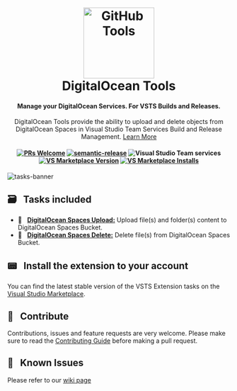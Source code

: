 <h1 align="center">
<a href="https://github.com/marceloavf/digitalocean-tools-vsts/"><img src="https://github.com/marceloavf/digitalocean-tools-vsts/blob/master/Extension/images/icon512.png" alt="GitHub Tools" width="160"></a>
<br>
DigitalOcean Tools
<br>
</h1>

<h4 align="center">Manage your DigitalOcean Services. For VSTS Builds and Releases.</h4>

<p align="center">DigitalOcean Tools provide the ability to upload and delete objects from DigitalOcean Spaces in Visual Studio Team Services Build and Release Management. <a href="https://github.com/marceloavf/digitalocean-tools-vsts/wiki">Learn More</a></p>

<h4 align="center">

[![PRs Welcome](https://img.shields.io/badge/PRs-welcome-brightgreen.svg)](http://makeapullrequest.com) [![semantic-release](https://img.shields.io/badge/%20%20%F0%9F%93%A6%F0%9F%9A%80-semantic--release-e10079.svg)](https://github.com/semantic-release/semantic-release)
![Visual Studio Team services](https://img.shields.io/vso/build/precisaosistemas/bdc79f70-6107-4e5b-9455-73bbd6bc0f22/115.svg) [![VS Marketplace Version](https://vsmarketplacebadge.apphb.com/version-short/marcelo-formentao.digitalocean-tools.svg)](https://marketplace.visualstudio.com/items?itemName=marcelo-formentao.digitalocean-tools) [![VS Marketplace Installs](https://vsmarketplacebadge.apphb.com/installs/marcelo-formentao.digitalocean-tools.svg)](https://marketplace.visualstudio.com/items?itemName=marcelo-formentao.digitalocean-tools)

</h4>

![tasks-banner](https://github.com/marceloavf/digitalocean-tools-vsts/blob/master/Extension/images/tasks-banner.png)

## 🗃 &nbsp; Tasks included

- 🔹 &nbsp; [**DigitalOcean Spaces Upload:**](https://github.com/marceloavf/digitalocean-tools-vsts/wiki/DigitalOcean-Spaces-Upload) Upload file(s) and folder(s) content to DigitalOcean Spaces Bucket.
- 🔹 &nbsp; [**DigitalOcean Spaces Delete:**](https://github.com/marceloavf/digitalocean-tools-vsts/wiki/DigitalOcean-Spaces-Delete) Delete file(s) from DigitalOcean Spaces Bucket.

## 📟 &nbsp; Install the extension to your account

You can find the latest stable version of the VSTS Extension tasks on the [Visual Studio Marketplace](https://marketplace.visualstudio.com/items?itemName=marcelo-formentao.digitalocean-tools).

## 🤝 &nbsp; Contribute

Contributions, issues and feature requests are very welcome. Please make sure to read the [Contributing Guide](/CONTRIBUTING.md) before making a pull request.

## 🚧 &nbsp; Known Issues

Please refer to our [wiki page](https://github.com/marceloavf/digitalocean-tools-vsts/wiki/Known-Issues)
